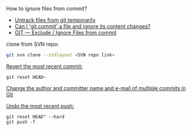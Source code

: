 How to ignore files from commit?
- [Untrack files from git temporarily](https://stackoverflow.com/questions/6964297/untrack-files-from-git-temporarily/6964322)
- [Can I 'git commit' a file and ignore its content changes?](https://stackoverflow.com/questions/3319479/can-i-git-commit-a-file-and-ignore-its-content-changes)
- [GIT — Exclude / Ignore Files from commit](https://stackoverflow.com/questions/7070659/git-exclude-ignore-files-from-commit)


clone from SVN repo:
```bash
git svn clone --stdlayout <SVN repo link>
```


[Revert the most recent commit:](https://stackoverflow.com/questions/927358/how-to-undo-the-most-recent-commits-in-git)
```
git reset HEAD~
```


[Change the author and committer name and e-mail of multiple commits in Git](https://stackoverflow.com/questions/750172/change-the-author-and-committer-name-and-e-mail-of-multiple-commits-in-git)


[Undo the most recent push:](http://christoph.ruegg.name/blog/git-howto-revert-a-commit-already-pushed-to-a-remote-reposit.html)
```
git reset HEAD^ --hard
git push -f
```
